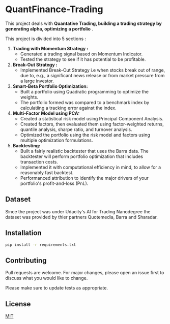 # QuantFinance-Trading
This project deals with  __Quantative Trading, building a trading strategy by generating alpha, optimizing a portfolio__ .

This project is divided into 5 sections :
1. __Trading with Momentum Strategy :__
   - Generated a trading signal based on Momentum Indicator.
   - Tested the strategy to see if it has potential to be profitable.
2. __Break-Out Strategy :__
    - Implemented Break-Out Strategy i.e when stocks break out of range, due to, e.g., a significant news release or from market pressure from a large investor.
3. __Smart-Beta Portfolio Optimization:__
    - Built a portfolio using Quadratic programming to optimize the weights.
    - The portfolio formed was compared to a benchmark index by calculatiing a tracking error against the index.
4. __Multi-Factor Model using PCA:__
    - Created a statistical risk model using Principal Component Analysis.
    - Created factors, then evaluated them using factor-weighted returns, quantile analysis, sharpe ratio, and turnover analysis.
    - Optimized the portfolio using the risk model and factors using multiple optimization formulations.
5. __Backtesting:__
    - Built a fairly realistic backtester that uses the Barra data. The backtester will perform portfolio optimization that includes transaction costs.
    - Implemented it with computational efficiency in mind, to allow for a reasonably fast backtest.
    - Performanced attribution to identify the major drivers of your portfolio's profit-and-loss (PnL).

Dataset
-
Since the project was under Udacity's AI for Trading Nanodegree the dataset was provided by thier partners Quotemedia, Barra and Sharadar.

## Installation

```bash
pip install -r requirements.txt
```


## Contributing
Pull requests are welcome. For major changes, please open an issue first to discuss what you would like to change.

Please make sure to update tests as appropriate.

## License
[MIT](https://choosealicense.com/licenses/mit/)
